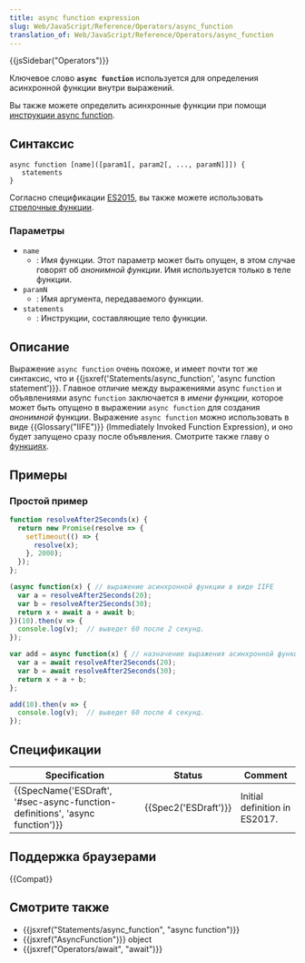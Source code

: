 ```yaml
---
title: async function expression
slug: Web/JavaScript/Reference/Operators/async_function
translation_of: Web/JavaScript/Reference/Operators/async_function
---
```

{{jsSidebar("Operators")}}

Ключевое слово **`async function`** используется для определения асинхронной функции внутри выражений.

Вы также можете определить асинхронные функции при помощи [инструкции async function](/ru/docs/Web/JavaScript/Reference/Statements/async_function "The async function keyword can be used to define async functions inside expressions.").

## Синтаксис

```
async function [name]([param1[, param2[, ..., paramN]]]) {
   statements
}
```

Согласно спецификации [ES2015](/ru/docs/), вы также можете использовать [стрелочные функции](/ru/docs/Web/JavaScript/Reference/Functions/Arrow_functions).

### Параметры

- `name`
  - : Имя функции. Этот параметр может быть опущен, в этом случае говорят об _анонимной функции_. Имя используется только в теле функции.
- `paramN`
  - : Имя аргумента, передаваемого функции.
- `statements`
  - : Инструкции, составляющие тело функции.

## Описание

Выражение `async function` очень похоже, и имеет почти тот же синтаксис, что и {{jsxref('Statements/async_function', 'async function statement')}}. Главное отличие между выражениями async `function` и объявлениями async `function` заключается в _имени функции,_ которое может быть опущено в выражении `async function` для создания _анонимной_ функции. Выражение `async function` можно использовать в виде {{Glossary("IIFE")}} (Immediately Invoked Function Expression), и оно будет запущено сразу после объявления. Смотрите также главу о [функциях](/ru/docs/Web/JavaScript/Reference/Functions).

## Примеры

### Простой пример

```js
function resolveAfter2Seconds(x) {
  return new Promise(resolve => {
    setTimeout(() => {
      resolve(x);
    }, 2000);
  });
};

(async function(x) { // выражение асинхронной функции в виде IIFE
  var a = resolveAfter2Seconds(20);
  var b = resolveAfter2Seconds(30);
  return x + await a + await b;
})(10).then(v => {
  console.log(v);  // выведет 60 после 2 секунд.
});

var add = async function(x) { // назначение выражения асинхронной функции переменной
  var a = await resolveAfter2Seconds(20);
  var b = await resolveAfter2Seconds(30);
  return x + a + b;
};

add(10).then(v => {
  console.log(v);  // выведет 60 после 4 секунд.
});
```

## Спецификации

| Specification                                                                                        | Status                       | Comment                       |
| ---------------------------------------------------------------------------------------------------- | ---------------------------- | ----------------------------- |
| {{SpecName('ESDraft', '#sec-async-function-definitions', 'async function')}} | {{Spec2('ESDraft')}} | Initial definition in ES2017. |

## Поддержка браузерами

{{Compat}}

## Смотрите также

- {{jsxref("Statements/async_function", "async function")}}
- {{jsxref("AsyncFunction")}} object
- {{jsxref("Operators/await", "await")}}
